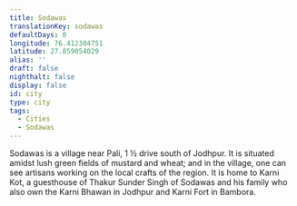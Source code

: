 ```yaml
---
title: Sodawas
translationKey: sodawas
defaultDays: 0
longitude: 76.412304751
latitude: 27.859054029
alias: ''
draft: false
nighthalt: false
display: false
id: city
type: city
tags:
  - Cities
  - Sodawas
---
```

Sodawas is a village near Pali, 1 ½ drive south of Jodhpur. It is situated amidst lush green fields of mustard and wheat; and in the village, one can see artisans working on the local crafts of the region. It is home to Karni Kot, a guesthouse of Thakur Sunder Singh of Sodawas and his family who also own the Karni Bhawan in Jodhpur and Karni Fort in Bambora.